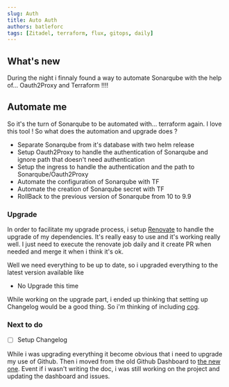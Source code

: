 ```yaml
---
slug: Auth
title: Auto Auth
authors: batleforc
tags: [Zitadel, terraform, flux, gitops, daily]
---
```


## What's new

During the night i finnaly found a way to automate Sonarqube with the help of... Oauth2Proxy and Terraform !!!!

## Automate me

So it's the turn of Sonarqube to be automated with... terraform again. I love this tool ! So what does the automation and upgrade does ?

- Separate Sonarqube from it's database with two helm release
- Setup Oauth2Proxy to handle the authentication of Sonarqube and ignore path that doesn't need authentication
- Setup the ingress to handle the authentication and the path to Sonarqube/Oauth2Proxy
- Automate the configuration of Sonarqube with TF
- Automate the creation of Sonarqube secret with TF
- RollBack to the previous version of Sonarqube from 10 to 9.9

### Upgrade

In order to facilitate my upgrade process, i setup [Renovate](https://www.mend.io/renovate/) to handle the upgrade of my dependencies. It's really easy to use and it's working really well. I just need to execute the renovate job daily and it create PR when needed and merge it when i think it's ok.

Well we need everything to be up to date, so i upgraded everything to the latest version available like

- No Upgrade this time

While working on the upgrade part, i ended up thinking that setting up Changelog would be a good thing. So i'm thinking of including [cog](https://docs.cocogitto.io/).

### Next to do

- [ ] Setup Changelog

While i was upgrading everything it become obvious that i need to upgrade my use of Github. Then i moved from the old Github Dashboard to [the new one](https://github.com/users/batleforc/projects/7/views/1). Event if i wasn't writing the doc, i was still working on the project and updating the dashboard and issues.
